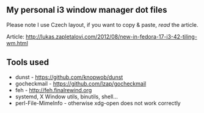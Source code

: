 My personal i3 window manager dot files
---------------------------------------

Please note I use Czech layout, if you want to copy & paste, _read_ the article.

Article: http://lukas.zapletalovi.com/2012/08/new-in-fedora-17-i3-42-tiling-wm.html

Tools used
----------

* dunst - https://github.com/knopwob/dunst
* gocheckmail - https://github.com/lzap/gocheckmail
* feh - http://feh.finalrewind.org
* systemd, X Window utils, binutils, shell...
* perl-File-MimeInfo - otherwise xdg-open does not work correctly
